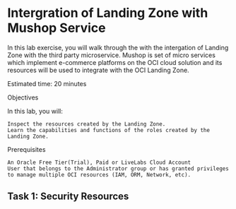 
# Intergration of Landing Zone with Mushop Service

In this lab exercise, you will walk through the with the intergation of Landing Zone with the third party microservice. Mushop is set of micro services which implement e-commerce platforms on the OCI cloud solution and its resources will be used to integrate with the OCI Landing Zone.


Estimated time: 20 minutes

Objectives

In this lab, you will:

    Inspect the resources created by the Landing Zone.
    Learn the capabilities and functions of the roles created by the Landing Zone.

Prerequisites

    An Oracle Free Tier(Trial), Paid or LiveLabs Cloud Account
    User that belongs to the Administrator group or has granted privileges to manage multiple OCI resources (IAM, ORM, Network, etc).

## Task 1: Security Resources

